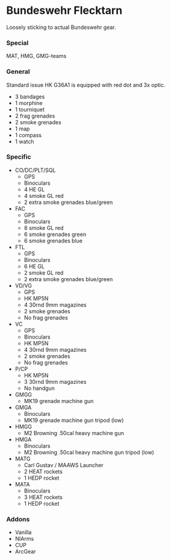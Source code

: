 ﻿# Bundeswehr Flecktarn
Loosely sticking to actual Bundeswehr gear.

### Special
MAT, HMG, GMG-teams

### General
Standard issue HK G36A1 is equipped with red dot and 3x optic.
* 3 bandages
* 1 morphine
* 1 tourniquet
* 2 frag grenades
* 2 smoke grenades
* 1 map
* 1 compass
* 1 watch

### Specific
* CO/DC/PLT/SQL
    * GPS
    * Binoculars
    * 4 HE GL
    * 4 smoke GL red
    * 2 extra smoke grenades blue/green
* FAC
    * GPS
    * Binoculars
    * 8 smoke GL red
    * 6 smoke grenades green
    * 6 smoke grenades blue
* FTL
    * GPS
    * Binoculars
    * 6 HE GL
    * 2 smoke GL red
    * 2 extra smoke grenades blue/green
* VD/VG
    * GPS
    * HK MP5N
    * 4 30rnd 9mm magazines
    * 2 smoke grenades
    * No frag grenades
* VC
    * GPS
    * Binoculars
    * HK MP5N
    * 4 30rnd 9mm magazines
    * 2 smoke grenades
    * No frag grenades
* P/CP
    * HK MP5N
    * 3 30rnd 9mm magazines
    * No handgun
* GMGG
    * MK19 grenade machine gun
* GMGA
    * Binoculars
    * MK19 grenade machine gun tripod (low)
* HMGG
    * M2 Browning .50cal heavy machine gun
* HMGA
    * Binoculars
    * M2 Browning .50cal heavy machine gun tripod (low)
* MATG
    * Carl Gustav / MAAWS Launcher
    * 2 HEAT rockets
    * 1 HEDP rocket
* MATA
    * Binoculars
    * 3 HEAT rockets
    * 1 HEDP rocket

### Addons
* Vanilla
* NIArms
* CUP
* ArcGear
